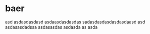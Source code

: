 # baer


asd
asdasdasdasd
asdaasdasdasdas
sadasdasdasdasdasdaasd
asd
asdasasdadssa
asdasasdas
asdasda
as
asda
